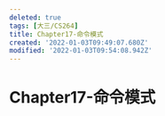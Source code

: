 ```yaml
---
deleted: true
tags: [大三/CS264]
title: Chapter17-命令模式
created: '2022-01-03T09:49:07.680Z'
modified: '2022-01-03T09:54:08.942Z'
---
```


# Chapter17-命令模式


